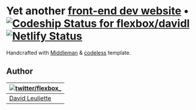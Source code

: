 # Yet another [front-end dev website](https://davidl.fr) • [![Codeship Status for flexbox/davidl](https://app.codeship.com/projects/400581d0-1ca6-0132-5dd3-26e5d54be407/status?branch=master)](https://app.codeship.com/projects/35237) [![Netlify Status](https://api.netlify.com/api/v1/badges/ba1747eb-b02b-4ee6-b778-3bd080ba695f/deploy-status)](https://app.netlify.com/sites/davidl/deploys)

Handcrafted with [Middleman](http://middlemanapp.com) & [codeless](https://github.com/flexbox/codeless) template.

## Author

| [![twitter/flexbox_](https://gravatar.com/avatar/66ecc55f1bc2e5863eb516ee6f20794e?s=70)](https://twitter.com/flexbox_ "Follow @flexbox_ on Twitter") |
|---|
| [David Leuliette](https://davidl.fr/) |

